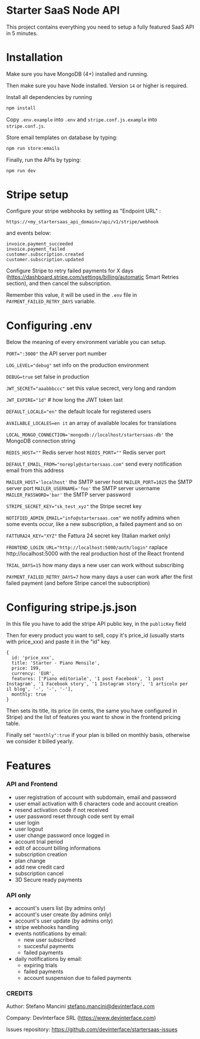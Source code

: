# Starter SaaS Node API

This project contains everything you need to setup a fully featured SaaS API in 5 minutes.
# Installation
Make sure you have MongoDB (4+) installed and running.

Then make sure you have Node installed. Version `14` or higher is required.

Install all dependencies by running 

```bash
npm install
```
 
Copy `.env.example` into `.env` and `stripe.conf.js.example` into `stripe.conf.js`.

Store email templates on database by typing:

```bash
npm run store:emails
```

Finally, run the APIs by typing:

```bash
npm run dev
```


# Stripe setup

Configure your stripe webhooks by setting as "Endpoint URL" :

```
https://<my_startersaas_api_domain>/api/v1/stripe/webhook
```

and events below:

```
invoice.payment_succeeded
invoice.payment_failed
customer.subscription.created
customer.subscription.updated
```

Configure Stripe to retry failed payments for X days (https://dashboard.stripe.com/settings/billing/automatic Smart Retries section), and then cancel the subscription. 

Remember this value, it will be used in the `.env` file in `PAYMENT_FAILED_RETRY_DAYS` variable.

# Configuring .env

Below the meaning of every environment variable you can setup.


`PORT=":3000"` the API server port number

`LOG_LEVEL="debug"` set info on the production environment

`DEBUG=true` set false in production

`JWT_SECRET="aaabbbccc"` set this value secrect, very long and random

`JWT_EXPIRE="1d"` # how long the JWT token last

`DEFAULT_LOCALE="en"` the default locale for registered users

`AVAILABLE_LOCALES=en it` an array of available locales for translations

`LOCAL_MONGO_CONNECTION='mongodb://localhost/startersaas-db'` the MongoDB connection string

`REDIS_HOST=""` Redis server host
`REDIS_PORT=""`  Redis server port

`DEFAULT_EMAIL_FROM="noreply@startersaas.com"` send every notification email from this address

`MAILER_HOST='localhost'` the SMTP server host
`MAILER_PORT=1025` the SMTP server port
`MAILER_USERNAME='foo'` the SMTP server username
`MAILER_PASSWORD='bar'` the SMTP server password

`STRIPE_SECRET_KEY="sk_test_xyz"` the Stripe secret key

`NOTIFIED_ADMIN_EMAIL="info@startersaas.com"` we notify admins when some events occur, like a new subscription, a failed payment and so on

`FATTURA24_KEY="XYZ"` the Fattura 24 secret key (Italian market only)

`FRONTEND_LOGIN_URL="http://localhost:5000/auth/login"` raplace http://localhost:5000 with the real production host of the React frontend

`TRIAL_DAYS=15` how many days a new user can work without subscribing

`PAYMENT_FAILED_RETRY_DAYS=7` how many days a user can work after the first failed payment (and before Stripe cancel the subscription)


# Configuring stripe.js.json

In this file you have to add the stripe API public key, in the `publicKey` field

Then for every product you want to sell, copy it's price_id (usually starts with price_xxx) and paste it in the "id" key.

```
{
  id: 'price_xxx',
  title: 'Starter - Piano Mensile',
  price: 199,
  currency: 'EUR',
  features: ['Piano editoriale', '1 post Facebook', '1 post Instagram', '1 Facebook story', '1 Instagram story', '1 articolo per il blog', '-', '-', '-'],
  monthly: true
}
```

Then sets its title, its price (in cents, the same you have configured in Stripe) and the list of features you want to show in the frontend pricing table. 

Finally set `"monthly":true` if your plan is billed on monthly basis, otherwise we consider it billed yearly.


# Features

### API and Frontend

* user registration of account with subdomain, email and password
* user email activation with 6 characters code and account creation
* resend activation code if not received
* user password reset through code sent by email
* user login
* user logout
* user change password once logged in
* account trial period
* edit of account billing informations
* subscription creation
* plan change
* add new credit card
* subscription cancel
* 3D Secure ready payments

### API only

* account's users list (by admins only)
* account's user create (by admins only)
* account's user update (by admins only)
* stripe webhooks handling
* events notifications by email:
  - new user subscribed
  - succesful payments
  - failed payments
* daily notifications by email:
  - expiring trials
  - failed payments
  - account suspension due to failed payments

### CREDITS

Author: Stefano Mancini <stefano.mancini@devinterface.com> 

Company: DevInterface SRL (https://www.devinterface.com)

Issues repository: https://github.com/devinterface/startersaas-issues

